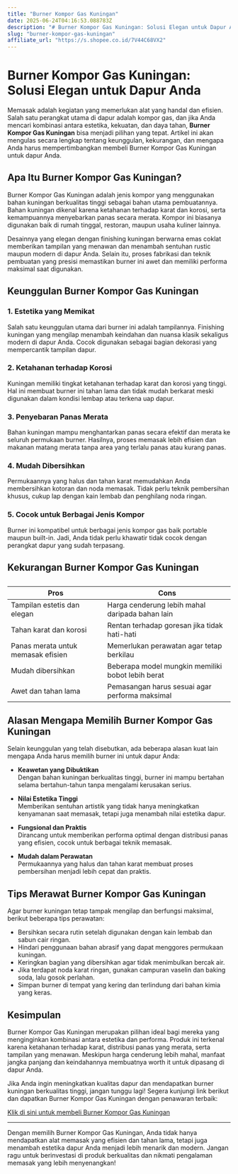 ```yaml
---
title: "Burner Kompor Gas Kuningan"
date: 2025-06-24T04:16:53.088783Z
description: "# Burner Kompor Gas Kuningan: Solusi Elegan untuk Dapur Anda..."
slug: "burner-kompor-gas-kuningan"
affiliate_url: "https://s.shopee.co.id/7V44C68VX2"
---
```

# Burner Kompor Gas Kuningan: Solusi Elegan untuk Dapur Anda

Memasak adalah kegiatan yang memerlukan alat yang handal dan efisien. Salah satu perangkat utama di dapur adalah kompor gas, dan jika Anda mencari kombinasi antara estetika, kekuatan, dan daya tahan, **Burner Kompor Gas Kuningan** bisa menjadi pilihan yang tepat. Artikel ini akan mengulas secara lengkap tentang keunggulan, kekurangan, dan mengapa Anda harus mempertimbangkan membeli Burner Kompor Gas Kuningan untuk dapur Anda.

## Apa Itu Burner Kompor Gas Kuningan?

Burner Kompor Gas Kuningan adalah jenis kompor yang menggunakan bahan kuningan berkualitas tinggi sebagai bahan utama pembuatannya. Bahan kuningan dikenal karena ketahanan terhadap karat dan korosi, serta kemampuannya menyebarkan panas secara merata. Kompor ini biasanya digunakan baik di rumah tinggal, restoran, maupun usaha kuliner lainnya.

Desainnya yang elegan dengan finishing kuningan berwarna emas coklat memberikan tampilan yang menawan dan menambah sentuhan rustic maupun modern di dapur Anda. Selain itu, proses fabrikasi dan teknik pembuatan yang presisi memastikan burner ini awet dan memiliki performa maksimal saat digunakan.

## Keunggulan Burner Kompor Gas Kuningan

### 1. Estetika yang Memikat

Salah satu keunggulan utama dari burner ini adalah tampilannya. Finishing kuningan yang mengilap menambah keindahan dan nuansa klasik sekaligus modern di dapur Anda. Cocok digunakan sebagai bagian dekorasi yang mempercantik tampilan dapur.

### 2. Ketahanan terhadap Korosi

Kuningan memiliki tingkat ketahanan terhadap karat dan korosi yang tinggi. Hal ini membuat burner ini tahan lama dan tidak mudah berkarat meski digunakan dalam kondisi lembap atau terkena uap dapur.

### 3. Penyebaran Panas Merata

Bahan kuningan mampu menghantarkan panas secara efektif dan merata ke seluruh permukaan burner. Hasilnya, proses memasak lebih efisien dan makanan matang merata tanpa area yang terlalu panas atau kurang panas.

### 4. Mudah Dibersihkan

Permukaannya yang halus dan tahan karat memudahkan Anda membersihkan kotoran dan noda memasak. Tidak perlu teknik pembersihan khusus, cukup lap dengan kain lembab dan penghilang noda ringan.

### 5. Cocok untuk Berbagai Jenis Kompor

Burner ini kompatibel untuk berbagai jenis kompor gas baik portable maupun built-in. Jadi, Anda tidak perlu khawatir tidak cocok dengan perangkat dapur yang sudah terpasang.

## Kekurangan Burner Kompor Gas Kuningan

## 
| Pros                                    | Cons                                              |
|-----------------------------------------|---------------------------------------------------|
| Tampilan estetis dan elegan           | Harga cenderung lebih mahal daripada bahan lain  |
| Tahan karat dan korosi                | Rentan terhadap goresan jika tidak hati-hati    |
| Panas merata untuk memasak efisien     | Memerlukan perawatan agar tetap berkilau       |
| Mudah dibersihkan                     | Beberapa model mungkin memiliki bobot lebih berat |
| Awet dan tahan lama                   | Pemasangan harus sesuai agar performa maksimal  |

## Alasan Mengapa Memilih Burner Kompor Gas Kuningan

Selain keunggulan yang telah disebutkan, ada beberapa alasan kuat lain mengapa Anda harus memilih burner ini untuk dapur Anda:

- **Keawetan yang Dibuktikan**  
  Dengan bahan kuningan berkualitas tinggi, burner ini mampu bertahan selama bertahun-tahun tanpa mengalami kerusakan serius.

- **Nilai Estetika Tinggi**  
  Memberikan sentuhan artistik yang tidak hanya meningkatkan kenyamanan saat memasak, tetapi juga menambah nilai estetika dapur.

- **Fungsional dan Praktis**  
  Dirancang untuk memberikan performa optimal dengan distribusi panas yang efisien, cocok untuk berbagai teknik memasak.

- **Mudah dalam Perawatan**  
  Permukaannya yang halus dan tahan karat membuat proses pembersihan menjadi lebih cepat dan praktis.

## Tips Merawat Burner Kompor Gas Kuningan

Agar burner kuningan tetap tampak mengilap dan berfungsi maksimal, berikut beberapa tips perawatan:

- Bersihkan secara rutin setelah digunakan dengan kain lembab dan sabun cair ringan.
- Hindari penggunaan bahan abrasif yang dapat menggores permukaan kuningan.
- Keringkan bagian yang dibersihkan agar tidak menimbulkan bercak air.
- Jika terdapat noda karat ringan, gunakan campuran vaselin dan baking soda, lalu gosok perlahan.
- Simpan burner di tempat yang kering dan terlindung dari bahan kimia yang keras.

## Kesimpulan

Burner Kompor Gas Kuningan merupakan pilihan ideal bagi mereka yang menginginkan kombinasi antara estetika dan performa. Produk ini terkenal karena ketahanan terhadap karat, distribusi panas yang merata, serta tampilan yang menawan. Meskipun harga cenderung lebih mahal, manfaat jangka panjang dan keindahannya membuatnya worth it untuk dipasang di dapur Anda.

Jika Anda ingin meningkatkan kualitas dapur dan mendapatkan burner kuningan berkualitas tinggi, jangan tunggu lagi! Segera kunjungi link berikut dan dapatkan Burner Kompor Gas Kuningan dengan penawaran terbaik:

[Klik di sini untuk membeli Burner Kompor Gas Kuningan](https://s.shopee.co.id/7V44C68VX2)

---

Dengan memilih Burner Kompor Gas Kuningan, Anda tidak hanya mendapatkan alat memasak yang efisien dan tahan lama, tetapi juga menambah estetika dapur Anda menjadi lebih menarik dan modern. Jangan ragu untuk berinvestasi di produk berkualitas dan nikmati pengalaman memasak yang lebih menyenangkan!